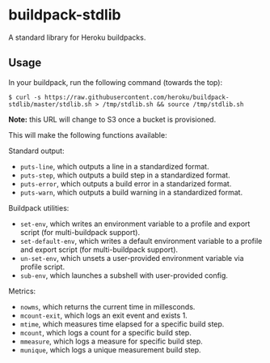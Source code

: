 # buildpack-stdlib

A standard library for Heroku buildpacks.


## Usage

In your buildpack, run the following command (towards the top):

    $ curl -s https://raw.githubusercontent.com/heroku/buildpack-stdlib/master/stdlib.sh > /tmp/stdlib.sh && source /tmp/stdlib.sh

**Note:** this URL will change to S3 once a bucket is provisioned. 

 This will make the following functions available: 
 
 Standard output:
 
- `puts-line`, which outputs a line in a standardized format.
- `puts-step`, which outputs a build step in a standardized format.
- `puts-error`, which outputs a build error in a standarized format. 
- `puts-warn`, which outputs a build warning in a standardized format. 

Buildpack utilities:

- `set-env`, which writes an environment variable to a profile and export script (for multi-buildpack support). 
- `set-default-env`, which writes a default environment variable to a profile and export script (for multi-buildpack support). 
- `un-set-env`, which unsets a user-provided environment variable via profile script. 
- `sub-env`, which launches a subshell with user-provided config.

Metrics:

- `nowms`, which returns the current time in millesconds. 
- `mcount-exit`, which logs an exit event and exists 1. 
- `mtime`, which measures time elapsed for a specific build step.
- `mcount`, which logs a count for a specific build step. 
- `mmeasure`, which logs a measure for specific build step. 
- `munique`, which logs a unique measurement build step. 
